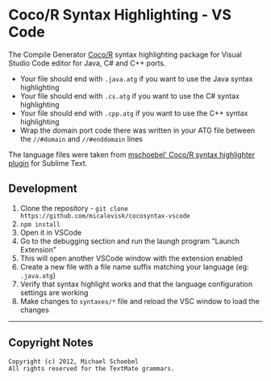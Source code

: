 # Coco/R Syntax Highlighting - VS Code

The Compile Generator [Coco/R](https://ssw.jku.at/Research/Projects/Coco) syntax highlighting package for Visual Studio Code editor for Java, C# and C++ ports.

- Your file should end with `.java.atg` if you want to use the Java syntax highlighting
- Your file should end with `.cs.atg` if you want to use the C# syntax highlighting
- Your file should end with `.cpp.atg` if you want to use the C++ syntax highlighting
- Wrap the domain port code there was written in your ATG file between the `//#domain` and `//#enddomain` lines

The language files were taken from [mschoebel' Coco/R syntax highlighter plugin](https://github.com/mschoebel/cocosyntax) for Sublime Text.

## Development

1. Clone the repository - `git clone https://github.com/micalevisk/cocosyntax-vscode`
2. `npm install`
3. Open it in VSCode
4. Go to the debugging section and run the laungh program "Launch Extension"
5. This will open another VSCode window with the extension enabled
6. Create a new file with a file name suffix matching your language (eg: `.java.atg`)
7. Verify that syntax highlight works and that the language configuration settings are working
8. Make changes to `syntaxes/*` file and reload the VSC window to load the changes

---

## Copyright Notes

```
Copyright (c) 2012, Michael Schoebel
All rights reserved for the TextMate grammars.
```
